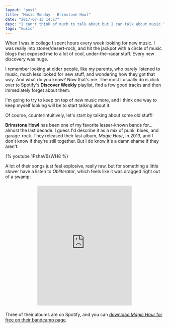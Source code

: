 ```yaml
---
layout: "post"
title: "Music Monday - Brimstone Howl"
date: "2017-07-13 14:27"
desc: "I can't think of much to talk about but I can talk about music."
tags: "music"
---
```


When I was in college I spent hours every week looking for new music. I was really into stoner/desert-rock, and hit the jackpot with a circle of music blogs that exposed me to a lot of cool, under-the-radar stuff. Every new discovery was huge.

I remember looking at older people, like my parents, who barely listened to music, much less looked for new stuff, and wondering how they got that way. And what do you know? Now that's me. The most I usually do is click over to Spotify's **Discover Weekly** playlist, find a few good tracks and then immediately forget about them.

I'm going to try to keep on top of new music more, and I think one way to keep myself looking will be to start talking about it.

Of course, counterintuitively, let's start by talking about some old stuff!

**Brimstone Howl** has been one of my favorite lesser-known bands for... almost the last decade. I guess I'd describe it as a mix of punk, blues, and garage-rock. They released their last album, _Magic Hour_, in 2013, and I don't know if they're still together. But I do know it's a damn shame if they aren't:


{% youtube 1PshaV6sWH8 %}


A lot of their songs just feel explosive, really raw, but for something a little slower have a listen to _Obliterator_, which feels like it was dragged right out of a swamp:


<iframe style="display:block;margin:20px auto;" src="https://open.spotify.com/embed/track/46X3LHxCio2PSxHHAEy966" width="300" height="380" frameborder="0" allowtransparency="true"></iframe>


Three of their albums are on Spotify, and you can [download _Magic Hour_ for free on their bandcamp page](https://brimstonehowl.bandcamp.com).
